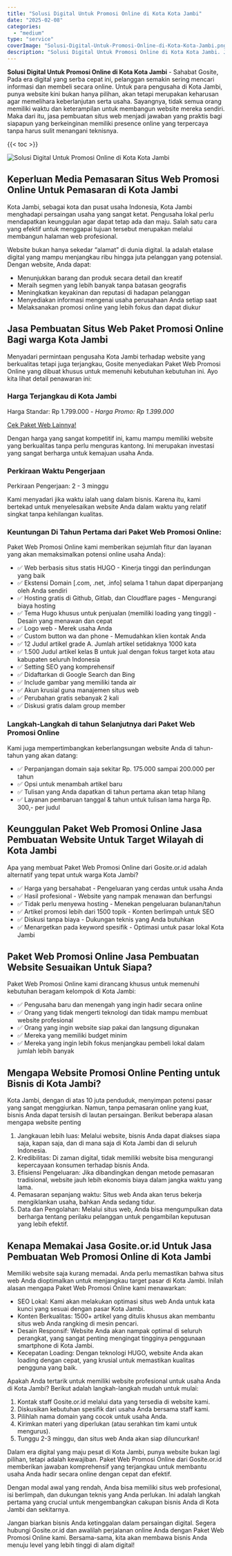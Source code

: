 ```yaml
---
title: "Solusi Digital Untuk Promosi Online di Kota Kota Jambi"
date: "2025-02-08"
categories: 
  - "medium"
type: "service"
coverImage: "Solusi-Digital-Untuk-Promosi-Online-di-Kota-Kota-Jambi.png"
description: "Solusi Digital Untuk Promosi Online di Kota Kota Jambi. Jangan biarkan bisnis Anda ketinggalan dalam persaingan digital. Segera hubungi Gosite.or.id dan awal..."
---
```


**Solusi Digital Untuk Promosi Online di Kota Kota Jambi** - Sahabat Gosite, Pada era digital yang serba cepat ini, pelanggan semakin sering mencari informasi dan membeli secara online. Untuk para pengusaha di Kota Jambi, punya website kini bukan hanya pilihan, akan tetapi merupakan keharusan agar memelihara keberlanjutan serta usaha. Sayangnya, tidak semua orang memiliki waktu dan keterampilan untuk membangun website mereka sendiri. Maka dari itu, jasa pembuatan situs web menjadi jawaban yang praktis bagi siapapun yang berkeinginan memiliki presence online yang terpercaya tanpa harus sulit menangani teknisnya.

{{< toc >}}

![Solusi Digital Untuk Promosi Online di Kota Kota Jambi](/images/medium/Solusi-Digital-Untuk-Promosi-Online-di-Kota-Kota-Jambi.png)

## Keperluan Media Pemasaran Situs Web Promosi Online Untuk Pemasaran di Kota Jambi

Kota Jambi, sebagai kota dan pusat usaha Indonesia, Kota Jambi menghadapi persaingan usaha yang sangat ketat. Pengusaha lokal perlu mendapatkan keunggulan agar dapat tetap ada dan maju. Salah satu cara yang efektif untuk menggapai tujuan tersebut merupakan melalui membangun halaman web profesional.

Website bukan hanya sekedar “alamat” di dunia digital. Ia adalah etalase digital yang mampu menjangkau ribu hingga juta pelanggan yang potensial. Dengan website, Anda dapat:

- Menunjukkan barang dan produk secara detail dan kreatif
- Meraih segmen yang lebih banyak tanpa batasan geografis
- Meningkatkan keyakinan dan reputasi di hadapan pelanggan
- Menyediakan informasi mengenai usaha perusahaan Anda setiap saat
- Melaksanakan promosi online yang lebih fokus dan dapat diukur

## Jasa Pembuatan Situs Web Paket Promosi Online Bagi warga Kota Jambi

Menyadari permintaan pengusaha Kota Jambi terhadap website yang berkualitas tetapi juga terjangkau, Gosite menyediakan Paket Web Promosi Online yang dibuat khusus untuk memenuhi kebutuhan kebutuhan ini. Ayo kita lihat detail penawaran ini:

### Harga Terjangkau di Kota Jambi

<a class="cta-button">Harga Standar: Rp 1.799.000 - <em>Harga Promo: Rp 1.399.000</em></a>

<a href="/jasa-web/" class="cta-button">Cek Paket Web Lainnya!</a>

Dengan harga yang sangat kompetitif ini, kamu mampu memiliki website yang berkualitas tanpa perlu menguras kantong. Ini merupakan investasi yang sangat berharga untuk kemajuan usaha Anda.

### Perkiraan Waktu Pengerjaan

Perkiraan Pengerjaan: 2 - 3 minggu

Kami menyadari jika waktu ialah uang dalam bisnis. Karena itu, kami bertekad untuk menyelesaikan website Anda dalam waktu yang relatif singkat tanpa kehilangan kualitas.

### Keuntungan Di Tahun Pertama dari Paket Web Promosi Online:

Paket Web Promosi Online kami memberikan sejumlah fitur dan layanan yang akan memaksimalkan potensi online usaha Anda}:

- ✅ Web berbasis situs statis HUGO - Kinerja tinggi dan perlindungan yang baik
- ✅ Ekstensi Domain \[.com, .net, .info\] selama 1 tahun dapat diperpanjang oleh Anda sendiri
- ✅ Hosting gratis di Github, Gitlab, dan Cloudflare pages - Mengurangi biaya hosting
- ✅ Tema Hugo khusus untuk penjualan (memiliki loading yang tinggi) - Desain yang menawan dan cepat
- ✅ Logo web - Merek usaha Anda
- ✅ Custom button wa dan phone - Memudahkan klien kontak Anda
- ✅ 12 Judul artikel grade A. Jumlah artikel setidaknya 1000 kata
- ✅ 1.500 Judul artikel kelas B untuk jual dengan fokus target kota atau kabupaten seluruh Indonesia
- ✅ Setting SEO yang komprehensif
- ✅ Didaftarkan di Google Search dan Bing
- ✅ Include gambar yang memiliki tanda air
- ✅ Akun krusial guna manajemen situs web
- ✅ Perubahan gratis sebanyak 2 kali
- ✅ Diskusi gratis dalam group member

### Langkah-Langkah di tahun Selanjutnya dari Paket Web Promosi Online

Kami juga mempertimbangkan keberlangsungan website Anda di tahun-tahun yang akan datang:

- ✅ Perpanjangan domain saja sekitar Rp. 175.000 sampai 200.000 per tahun
- ✅ Opsi untuk menambah artikel baru
- ✅ Tulisan yang Anda dapatkan di tahun pertama akan tetap hilang
- ✅ Layanan pembaruan tanggal & tahun untuk tulisan lama harga Rp. 300,- per judul

## Keunggulan Paket Web Promosi Online Jasa Pembuatan Website Untuk Target Wilayah di Kota Jambi

Apa yang membuat Paket Web Promosi Online dari Gosite.or.id adalah alternatif yang tepat untuk warga Kota Jambi?

- ✅ Harga yang bersahabat - Pengeluaran yang cerdas untuk usaha Anda
- ✅ Hasil profesional - Website yang nampak menawan dan berfungsi
- ✅ Tidak perlu menyewa hosting - Menekan pengeluaran bulanan/tahun
- ✅ Artikel promosi lebih dari 1500 topik - Konten berlimpah untuk SEO
- ✅ Diskusi tanpa biaya - Dukungan teknis yang Anda butuhkan
- ✅ Menargetkan pada keyword spesifik - Optimasi untuk pasar lokal Kota Jambi

## Paket Web Promosi Online Jasa Pembuatan Website Sesuaikan Untuk Siapa?

Paket Web Promosi Online kami dirancang khusus untuk memenuhi kebutuhan beragam kelompok di Kota Jambi:

- ✅ Pengusaha baru dan menengah yang ingin hadir secara online
- ✅ Orang yang tidak mengerti teknologi dan tidak mampu membuat website profesional
- ✅ Orang yang ingin website siap pakai dan langsung digunakan
- ✅ Mereka yang memiliki budget minim
- ✅ Mereka yang ingin lebih fokus menjangkau pembeli lokal dalam jumlah lebih banyak

## Mengapa Website Promosi Online Penting untuk Bisnis di Kota Jambi?

Kota Jambi, dengan di atas 10 juta penduduk, menyimpan potensi pasar yang sangat menggiurkan. Namun, tanpa pemasaran online yang kuat, bisnis Anda dapat tersisih di lautan persaingan. Berikut beberapa alasan mengapa website penting

1. Jangkauan lebih luas: Melalui website, bisnis Anda dapat diakses siapa saja, kapan saja, dan di mana saja di Kota Jambi dan di seluruh Indonesia.
2. Kredibilitas: Di zaman digital, tidak memiliki website bisa mengurangi kepercayaan konsumen terhadap bisnis Anda.
3. Efisiensi Pengeluaran: Jika dibandingkan dengan metode pemasaran tradisional, website jauh lebih ekonomis biaya dalam jangka waktu yang lama.
4. Pemasaran sepanjang waktu: Situs web Anda akan terus bekerja mengiklankan usaha, bahkan Anda sedang tidur.
5. Data dan Pengolahan: Melalui situs web, Anda bisa mengumpulkan data berharga tentang perilaku pelanggan untuk pengambilan keputusan yang lebih efektif.

## Kenapa Memakai Jasa Gosite.or.id Untuk Jasa Pembuatan Web Promosi Online di Kota Jambi

Memiliki website saja kurang memadai. Anda perlu memastikan bahwa situs web Anda dioptimalkan untuk menjangkau target pasar di Kota Jambi. Inilah alasan mengapa Paket Web Promosi Online kami menawarkan:

- SEO Lokal: Kami akan melakukan optimasi situs web Anda untuk kata kunci yang sesuai dengan pasar Kota Jambi.
- Konten Berkualitas: 1500+ artikel yang ditulis khusus akan membantu situs web Anda rangking di mesin pencari.
- Desain Responsif: Website Anda akan nampak optimal di seluruh perangkat, yang sangat penting mengingat tingginya penggunaan smartphone di Kota Jambi.
- Kecepatan Loading: Dengan teknologi HUGO, website Anda akan loading dengan cepat, yang krusial untuk memastikan kualitas pengguna yang baik.

Apakah Anda tertarik untuk memiliki website profesional untuk usaha Anda di Kota Jambi? Berikut adalah langkah-langkah mudah untuk mulai:

1. Kontak staff Gosite.or.id melalui data yang tersedia di website kami.
2. Diskusikan kebutuhan spesifik dari usaha Anda bersama staff kami.
3. Pilihlah nama domain yang cocok untuk usaha Anda.
4. Kirimkan materi yang diperlukan (atau serahkan tim kami untuk mengurus).
5. Tunggu 2-3 minggu, dan situs web Anda akan siap diluncurkan!

Dalam era digital yang maju pesat di Kota Jambi, punya website bukan lagi pilihan, tetapi adalah kewajiban. Paket Web Promosi Online dari Gosite.or.id memberikan jawaban komprehensif yang terjangkau untuk membantu usaha Anda hadir secara online dengan cepat dan efektif.

Dengan modal awal yang rendah, Anda bisa memiliki situs web profesional, isi berlimpah, dan dukungan teknis yang Anda perlukan. Ini adalah langkah pertama yang crucial untuk mengembangkan cakupan bisnis Anda di Kota Jambi dan sekitarnya.

Jangan biarkan bisnis Anda ketinggalan dalam persaingan digital. Segera hubungi Gosite.or.id dan awalilah perjalanan online Anda dengan Paket Web Promosi Online kami. Bersama-sama, kita akan membawa bisnis Anda menuju level yang lebih tinggi di alam digital!